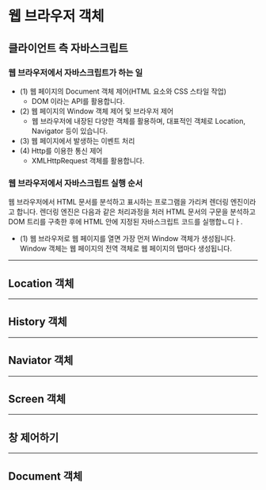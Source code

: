 # 웹 브라우저 객체

## 클라이언트 측 자바스크립트

### 웹 브라우저에서 자바스크립트가 하는 일
- (1) 웹 페이지의 Document 객체 제어(HTML 요소와 CSS 스타일 작업) 
	- DOM 이라는 API를 활용합니다.
- (2) 웹 페이지의 Window 객체 제어 및 브라우저 제어
	- 웹 브라우저에 내장된 다양한 객체를 활용하며, 대표적인 객체로 Location, Navigator 등이 있습니다. 
- (3) 웹 페이지에서 발생하는 이벤트 처리
- (4) Http를 이용한 통신 제어
	- XMLHttpRequest 객체를 활용합니다.

### 웹 브라우저에서 자바스크립트 실행 순서

웹 브라우저에서 HTML 문서를 분석하고 표시하는 프로그램을 가리켜 렌더링 엔진이라고 합니다. 렌더링 엔진은 다음과 같은 처리과정을 처러 HTML 문서의 구문을 분석하고 DOM 트리를 구축한 후에 HTML 안에 지정된 자바스크립트 코드를 실행합ㄴ디ㅏ.

- (1) 웹 브라우저로 웹 페이지를 열면 가장 먼저 Window 객체가 생성됩니다. Window 객체는 웹 페이지의 전역 객체로 웹 페이지의 탭마다 생성됩니다.





* * * 
## Location 객체

* * * 
## History 객체

* * * 
## Naviator 객체

* * * 
## Screen 객체

* * * 
## 창 제어하기

* * * 
## Document 객체